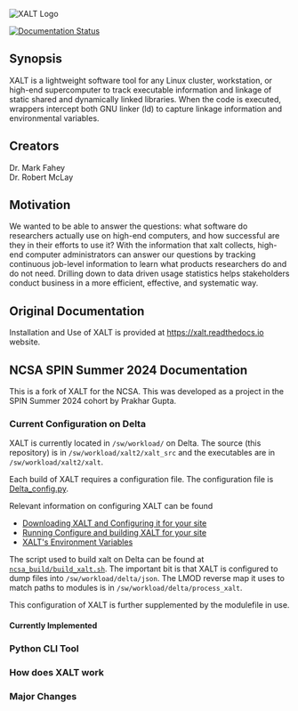 ![XALT Logo](https://github.com/xalt/xalt/raw/main/logos/XALT_Sticker.png)

[![Documentation Status](https://readthedocs.org/projects/xalt/badge/?version=latest)](https://xalt.readthedocs.io/en/latest/?badge=latest)
## Synopsis

XALT is a lightweight software tool for any Linux cluster,
workstation, or high-end supercomputer to track executable information
and linkage of static shared and dynamically linked libraries. When
the code is executed, wrappers intercept both GNU linker (ld) to capture
linkage information and environmental variables.

## Creators

Dr. Mark Fahey  
Dr. Robert McLay

## Motivation

We wanted to be able to answer the questions: what software do
researchers actually use on high-end computers, and how successful are
they in their efforts to use it?  With the information that xalt
collects, high-end computer administrators can answer our questions by
tracking continuous job-level information to learn what products
researchers do and do not need.  Drilling down to data driven usage
statistics helps stakeholders conduct business in a more efficient,
effective, and systematic way.


## Original Documentation

Installation and Use of XALT is provided at https://xalt.readthedocs.io website.


## NCSA SPIN Summer 2024 Documentation
This is a fork of XALT for the NCSA. This was developed as a project in the SPIN Summer 2024 cohort by Prakhar Gupta.

### Current Configuration on Delta

XALT is currently located in `/sw/workload/` on Delta. The source (this repository) is in `/sw/workload/xalt2/xalt_src` and the executables are in `/sw/workload/xalt2/xalt`.

Each build of XALT requires a configuration file. The configuration file is [Delta_config.py](https://github.com/ScreamingPigeon/xalt/blob/main/Config/Delta_Config.py).

Relevant information on configuring XALT can be found 
- [Downloading XALT and Configuring it for your site](https://xalt.readthedocs.io/en/latest/020_site_configuration.html)
- [Running Configure and building XALT for your site](https://xalt.readthedocs.io/en/latest/050_install_and_test.html) 
- [XALT's Environment Variables](https://xalt.readthedocs.io/en/latest/095_xalt_env_vars.html)

The script used to build xalt on Delta can be found at [`ncsa_build/build_xalt.sh`](https://github.com/ScreamingPigeon/xalt/blob/main/ncsa_build/build_xalt.sh).
The important bit is that XALT is configured to dump files into `/sw/workload/delta/json`. The LMOD reverse map it uses to match paths to modules is in `/sw/workload/delta/process_xalt`.

This configuration of XALT is further supplemented by the modulefile in use. 



#### Currently Implemented 
   

### Python CLI Tool


### How does XALT work


### Major Changes













